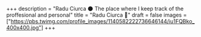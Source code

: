 +++
description = "Radu Ciurca 🌑 The place where I keep track of the proffesional and personal"
title = "Radu Ciurca 🦄"
draft = false
images = ["https://pbs.twimg.com/profile_images/1140582222736646144/iu1FQBko_400x400.jpg"]
+++
